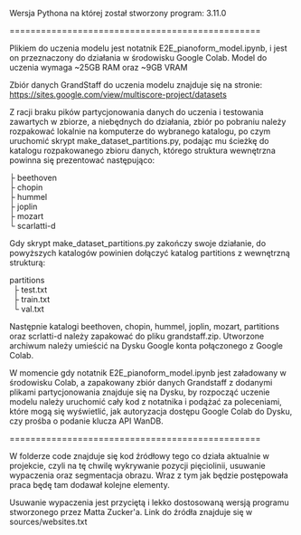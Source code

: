 Wersja Pythona na której został stworzony program: 3.11.0

================================================

Plikiem do uczenia modelu jest notatnik E2E_pianoform_model.ipynb, i jest on przeznaczony do działania w środowisku Google Colab.
Model do uczenia wymaga ~25GB RAM oraz ~9GB VRAM

Zbiór danych GrandStaff do uczenia modelu znajduje się na stronie: https://sites.google.com/view/multiscore-project/datasets

Z racji braku pików partycjonowania danych do uczenia i testowania zawartych w zbiorze, a niebędnych do działania, zbiór po pobraniu należy rozpakować lokalnie na komputerze do wybranego katalogu, po czym uruchomić skrypt make_dataset_partitions.py, podając mu ścieżkę do katalogu rozpakowanego zbioru danych, którego struktura wewnętrzna powinna się prezentować następująco:

├ beethoven<br />
├ chopin<br />
├ hummel<br />
├ joplin<br />
├ mozart<br />
└ scarlatti-d<br />

Gdy skrypt make_dataset_partitions.py zakończy swoje działanie, do powyższych katalogów powinien dołączyć katalog partitions z wewnętrzną strukturą:

partitions<br />
&ensp;├ test.txt<br />
&ensp;├ train.txt<br />
&ensp;└ val.txt<br />

Następnie katalogi beethoven, chopin, hummel, joplin, mozart, partitions oraz scrlatti-d należy zapakować do pliku grandstaff.zip. Utworzone archiwum należy umieścić na Dysku Google konta połączonego z Google Colab.

W momencie gdy notatnik E2E_pianoform_model.ipynb jest załadowany w środowisku Colab, a zapakowany zbiór danych Grandstaff z dodanymi plikami partycjonowania znajduje się na Dysku, by rozpocząć uczenie modelu należy uruchomić cały kod z notatnika i podążać za poleceniami, które mogą się wyświetlić, jak autoryzacja dostępu Google Colab do Dysku, czy prośba o podanie klucza API WanDB.


================================================

W folderze code znajduje się kod źródłowy tego co działa aktualnie w projekcie, czyli na tę chwilę wykrywanie pozycji pięciolinii, usuwanie wypaczenia oraz segmentacja obrazu. Wraz z tym jak będzie postępowała praca będę tam dodawał kolejne elementy.

Usuwanie wypaczenia jest przyciętą i lekko dostosowaną wersją programu stworzonego przez Matta Zucker'a. Link do źródła znajduje się w sources/websites.txt


